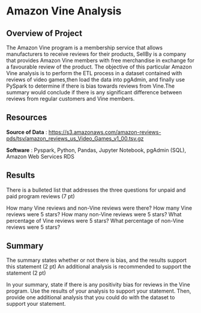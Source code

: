 # Amazon Vine Analysis

## Overview of Project
The Amazon Vine program is a membership service that allows manufacturers to receive reviews for their products, SellBy is a company that provides Amazon Vine members with free merchandise in exchange for a favourable review of the product. The objective of this particular Amazon Vine analysis is to perform the ETL process in a dataset contained with reviews of video games,then load the data into pgAdmin, and finally use PySpark to determine if there is bias towards reviews from Vine.The summary would conclude if there is any significant difference between reviews from regular customers and Vine members.

## Resources
**Source of Data** : https://s3.amazonaws.com/amazon-reviews-pds/tsv/amazon_reviews_us_Video_Games_v1_00.tsv.gz

**Software** : Pyspark, Python, Pandas, Jupyter Notebook, pgAdmin (SQL), Amazon Web Services RDS

## Results
There is a bulleted list that addresses the three questions for unpaid and paid program reviews (7 pt)

How many Vine reviews and non-Vine reviews were there?
How many Vine reviews were 5 stars? How many non-Vine reviews were 5 stars?
What percentage of Vine reviews were 5 stars? What percentage of non-Vine reviews were 5 stars?


## Summary
The summary states whether or not there is bias, and the results support this statement (2 pt)
An additional analysis is recommended to support the statement (2 pt)

In your summary, state if there is any positivity bias for reviews in the Vine program. Use the results of your analysis to support your statement. Then, provide one additional analysis that you could do with the dataset to support your statement.

